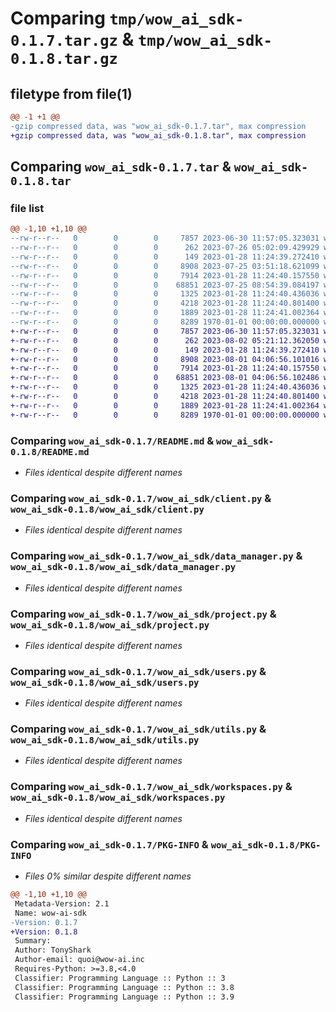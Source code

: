 # Comparing `tmp/wow_ai_sdk-0.1.7.tar.gz` & `tmp/wow_ai_sdk-0.1.8.tar.gz`

## filetype from file(1)

```diff
@@ -1 +1 @@
-gzip compressed data, was "wow_ai_sdk-0.1.7.tar", max compression
+gzip compressed data, was "wow_ai_sdk-0.1.8.tar", max compression
```

## Comparing `wow_ai_sdk-0.1.7.tar` & `wow_ai_sdk-0.1.8.tar`

### file list

```diff
@@ -1,10 +1,10 @@
--rw-r--r--   0        0        0     7857 2023-06-30 11:57:05.323031 wow_ai_sdk-0.1.7/README.md
--rw-r--r--   0        0        0      262 2023-07-26 05:02:09.429929 wow_ai_sdk-0.1.7/pyproject.toml
--rw-r--r--   0        0        0      149 2023-01-28 11:24:39.272410 wow_ai_sdk-0.1.7/wow_ai_sdk/__init__.py
--rw-r--r--   0        0        0     8908 2023-07-25 03:51:18.621099 wow_ai_sdk-0.1.7/wow_ai_sdk/client.py
--rw-r--r--   0        0        0     7914 2023-01-28 11:24:40.157550 wow_ai_sdk-0.1.7/wow_ai_sdk/data_manager.py
--rw-r--r--   0        0        0    68851 2023-07-25 08:54:39.084197 wow_ai_sdk-0.1.7/wow_ai_sdk/project.py
--rw-r--r--   0        0        0     1325 2023-01-28 11:24:40.436036 wow_ai_sdk-0.1.7/wow_ai_sdk/users.py
--rw-r--r--   0        0        0     4218 2023-01-28 11:24:40.801400 wow_ai_sdk-0.1.7/wow_ai_sdk/utils.py
--rw-r--r--   0        0        0     1889 2023-01-28 11:24:41.002364 wow_ai_sdk-0.1.7/wow_ai_sdk/workspaces.py
--rw-r--r--   0        0        0     8289 1970-01-01 00:00:00.000000 wow_ai_sdk-0.1.7/PKG-INFO
+-rw-r--r--   0        0        0     7857 2023-06-30 11:57:05.323031 wow_ai_sdk-0.1.8/README.md
+-rw-r--r--   0        0        0      262 2023-08-02 05:21:12.362050 wow_ai_sdk-0.1.8/pyproject.toml
+-rw-r--r--   0        0        0      149 2023-01-28 11:24:39.272410 wow_ai_sdk-0.1.8/wow_ai_sdk/__init__.py
+-rw-r--r--   0        0        0     8908 2023-08-01 04:06:56.101016 wow_ai_sdk-0.1.8/wow_ai_sdk/client.py
+-rw-r--r--   0        0        0     7914 2023-01-28 11:24:40.157550 wow_ai_sdk-0.1.8/wow_ai_sdk/data_manager.py
+-rw-r--r--   0        0        0    68851 2023-08-01 04:06:56.102486 wow_ai_sdk-0.1.8/wow_ai_sdk/project.py
+-rw-r--r--   0        0        0     1325 2023-01-28 11:24:40.436036 wow_ai_sdk-0.1.8/wow_ai_sdk/users.py
+-rw-r--r--   0        0        0     4218 2023-01-28 11:24:40.801400 wow_ai_sdk-0.1.8/wow_ai_sdk/utils.py
+-rw-r--r--   0        0        0     1889 2023-01-28 11:24:41.002364 wow_ai_sdk-0.1.8/wow_ai_sdk/workspaces.py
+-rw-r--r--   0        0        0     8289 1970-01-01 00:00:00.000000 wow_ai_sdk-0.1.8/PKG-INFO
```

### Comparing `wow_ai_sdk-0.1.7/README.md` & `wow_ai_sdk-0.1.8/README.md`

 * *Files identical despite different names*

### Comparing `wow_ai_sdk-0.1.7/wow_ai_sdk/client.py` & `wow_ai_sdk-0.1.8/wow_ai_sdk/client.py`

 * *Files identical despite different names*

### Comparing `wow_ai_sdk-0.1.7/wow_ai_sdk/data_manager.py` & `wow_ai_sdk-0.1.8/wow_ai_sdk/data_manager.py`

 * *Files identical despite different names*

### Comparing `wow_ai_sdk-0.1.7/wow_ai_sdk/project.py` & `wow_ai_sdk-0.1.8/wow_ai_sdk/project.py`

 * *Files identical despite different names*

### Comparing `wow_ai_sdk-0.1.7/wow_ai_sdk/users.py` & `wow_ai_sdk-0.1.8/wow_ai_sdk/users.py`

 * *Files identical despite different names*

### Comparing `wow_ai_sdk-0.1.7/wow_ai_sdk/utils.py` & `wow_ai_sdk-0.1.8/wow_ai_sdk/utils.py`

 * *Files identical despite different names*

### Comparing `wow_ai_sdk-0.1.7/wow_ai_sdk/workspaces.py` & `wow_ai_sdk-0.1.8/wow_ai_sdk/workspaces.py`

 * *Files identical despite different names*

### Comparing `wow_ai_sdk-0.1.7/PKG-INFO` & `wow_ai_sdk-0.1.8/PKG-INFO`

 * *Files 0% similar despite different names*

```diff
@@ -1,10 +1,10 @@
 Metadata-Version: 2.1
 Name: wow-ai-sdk
-Version: 0.1.7
+Version: 0.1.8
 Summary: 
 Author: TonyShark
 Author-email: quoi@wow-ai.inc
 Requires-Python: >=3.8,<4.0
 Classifier: Programming Language :: Python :: 3
 Classifier: Programming Language :: Python :: 3.8
 Classifier: Programming Language :: Python :: 3.9
```

